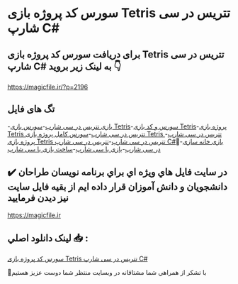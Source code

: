 # سورس کد پروژه بازی Tetris تتریس در سی شارپ C#

## برای دریافت سورس کد پروژه بازی Tetris تتریس در سی شارپ C# به لینک زیر بروید 👇

https://magicfile.ir/?p=2196

## تگ های فایل

-[بازی تتریس در سی شارپ](https://magicfile.ir/product/%d8%af%d8%a7%d9%86%d9%84%d9%88%d8%af-%d8%b3%d9%88%d8%b1%d8%b3-%d9%88-%da%a9%d8%af-%d9%be%d8%b1%d9%88%da%98%d9%87%d8%a8%d8%a7%d8%b2%db%8c-%d8%aa%d8%aa%d8%b1%db%8c%d8%b3%d8%af%d8%b1-%d8%b3%db%8c-%d8%b4%d8%a7%d8%b1%d9%be/)-[سورس بازی Tetris](https://magicfile.ir/product/%d8%af%d8%a7%d9%86%d9%84%d9%88%d8%af-%d8%b3%d9%88%d8%b1%d8%b3-%d9%88-%da%a9%d8%af-%d9%be%d8%b1%d9%88%da%98%d9%87%d8%a8%d8%a7%d8%b2%db%8c-%d8%aa%d8%aa%d8%b1%db%8c%d8%b3%d8%af%d8%b1-%d8%b3%db%8c-%d8%b4%d8%a7%d8%b1%d9%be/)-[سورس و کد بازی Tetris](https://magicfile.ir/product/%d8%af%d8%a7%d9%86%d9%84%d9%88%d8%af-%d8%b3%d9%88%d8%b1%d8%b3-%d9%88-%da%a9%d8%af-%d9%be%d8%b1%d9%88%da%98%d9%87%d8%a8%d8%a7%d8%b2%db%8c-%d8%aa%d8%aa%d8%b1%db%8c%d8%b3%d8%af%d8%b1-%d8%b3%db%8c-%d8%b4%d8%a7%d8%b1%d9%be/)-[پروژه بازی Tetris تتریس در سی شارپ](https://magicfile.ir/product/%d8%af%d8%a7%d9%86%d9%84%d9%88%d8%af-%d8%b3%d9%88%d8%b1%d8%b3-%d9%88-%da%a9%d8%af-%d9%be%d8%b1%d9%88%da%98%d9%87%d8%a8%d8%a7%d8%b2%db%8c-%d8%aa%d8%aa%d8%b1%db%8c%d8%b3%d8%af%d8%b1-%d8%b3%db%8c-%d8%b4%d8%a7%d8%b1%d9%be/)-[سورس کامل پروژه بازی Tetris تتریس در سی شارپ](https://magicfile.ir/product/%d8%af%d8%a7%d9%86%d9%84%d9%88%d8%af-%d8%b3%d9%88%d8%b1%d8%b3-%d9%88-%da%a9%d8%af-%d9%be%d8%b1%d9%88%da%98%d9%87%d8%a8%d8%a7%d8%b2%db%8c-%d8%aa%d8%aa%d8%b1%db%8c%d8%b3%d8%af%d8%b1-%d8%b3%db%8c-%d8%b4%d8%a7%d8%b1%d9%be/)-[پروژه بازی Tetris تتریس در سی شارپ](https://magicfile.ir/product/%d8%af%d8%a7%d9%86%d9%84%d9%88%d8%af-%d8%b3%d9%88%d8%b1%d8%b3-%d9%88-%da%a9%d8%af-%d9%be%d8%b1%d9%88%da%98%d9%87%d8%a8%d8%a7%d8%b2%db%8c-%d8%aa%d8%aa%d8%b1%db%8c%d8%b3%d8%af%d8%b1-%d8%b3%db%8c-%d8%b4%d8%a7%d8%b1%d9%be/)-[تتریس در سی شارپ C#](https://magicfile.ir/product/%d8%af%d8%a7%d9%86%d9%84%d9%88%d8%af-%d8%b3%d9%88%d8%b1%d8%b3-%d9%88-%da%a9%d8%af-%d9%be%d8%b1%d9%88%da%98%d9%87%d8%a8%d8%a7%d8%b2%db%8c-%d8%aa%d8%aa%d8%b1%db%8c%d8%b3%d8%af%d8%b1-%d8%b3%db%8c-%d8%b4%d8%a7%d8%b1%d9%be/)-[ّبازی خانه سازی در سی شارپ](https://magicfile.ir/product/%d8%af%d8%a7%d9%86%d9%84%d9%88%d8%af-%d8%b3%d9%88%d8%b1%d8%b3-%d9%88-%da%a9%d8%af-%d9%be%d8%b1%d9%88%da%98%d9%87%d8%a8%d8%a7%d8%b2%db%8c-%d8%aa%d8%aa%d8%b1%db%8c%d8%b3%d8%af%d8%b1-%d8%b3%db%8c-%d8%b4%d8%a7%d8%b1%d9%be/)-[بازی با سی شارپ](https://magicfile.ir/product/%d8%af%d8%a7%d9%86%d9%84%d9%88%d8%af-%d8%b3%d9%88%d8%b1%d8%b3-%d9%88-%da%a9%d8%af-%d9%be%d8%b1%d9%88%da%98%d9%87%d8%a8%d8%a7%d8%b2%db%8c-%d8%aa%d8%aa%d8%b1%db%8c%d8%b3%d8%af%d8%b1-%d8%b3%db%8c-%d8%b4%d8%a7%d8%b1%d9%be/)-[ساخت بازی با سی شارپ](https://magicfile.ir/product/%d8%af%d8%a7%d9%86%d9%84%d9%88%d8%af-%d8%b3%d9%88%d8%b1%d8%b3-%d9%88-%da%a9%d8%af-%d9%be%d8%b1%d9%88%da%98%d9%87%d8%a8%d8%a7%d8%b2%db%8c-%d8%aa%d8%aa%d8%b1%db%8c%d8%b3%d8%af%d8%b1-%d8%b3%db%8c-%d8%b4%d8%a7%d8%b1%d9%be/)

## ✔️ در سايت فايل هاي ويژه اي براي برنامه نويسان طراحان دانشجويان و دانش آموزان قرار داده ايم از بقيه فايل سايت نيز ديدن فرماييد

https://magicfile.ir


## لينک دانلود اصلي 📥 :

[سورس کد پروژه بازی Tetris تتریس در سی شارپ C#](https://magicfile.ir/product/%d8%af%d8%a7%d9%86%d9%84%d9%88%d8%af-%d8%b3%d9%88%d8%b1%d8%b3-%d9%88-%da%a9%d8%af-%d9%be%d8%b1%d9%88%da%98%d9%87%d8%a8%d8%a7%d8%b2%db%8c-%d8%aa%d8%aa%d8%b1%db%8c%d8%b3%d8%af%d8%b1-%d8%b3%db%8c-%d8%b4%d8%a7%d8%b1%d9%be/) 


🙏با تشکر از همراهي شما مشتاقانه در وبسایت منتظر شما دوست عزیز هستیم

